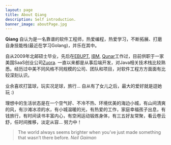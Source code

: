 ```yaml
---
layout: page
title: About Qiang
description: Self introduction.
banner_image: aboutPage.jpg
---
```


**Qiang** 自认为是一名靠谱的软件工程师，热爱编程，热爱学习，不断拓展、打磨自身技能栈(最近在学习Golang)，并乐在其中。

自从2009年北邮硕士毕业，先后在[EBUPT](http://www.ebupt.com/list/roll/snavid/53),  [IBM](http://www-03.ibm.com/software/products/en/ibmconnectionsdocs),  [Qunar](https://train.qunar.com/)工作过，目前供职于一家美国SaaS创业公司[Zuora](https://www.zuora.com/).  一直以来都是从事后端开发，对Java相关技术栈比较熟悉。经历过中美不同风格不同规模的公司、团队和项目，对软件工程方方面面有比较深刻认识。

业余喜欢打篮球，玩实况足球，旅行... 自从有了女儿之后，最大的爱好就是逗她玩 :)

理想中的生活状态是在一个空气好、不冷不热、环境优美的海边小城，有山间清爽的风，有沙滩冰凉的水，有小城温暖的光，有热爱的工作，家庭幸福孩子出息，有钱旅行，有时间读书丰富内心，有空闲运动锻炼身体，有三五好友常聚，看云卷云舒，任时间推移，淡定从容... 努力中！

>The world always seems brighter when you’ve just made something that wasn’t there before. <cite>Neil Gaiman</cite>
